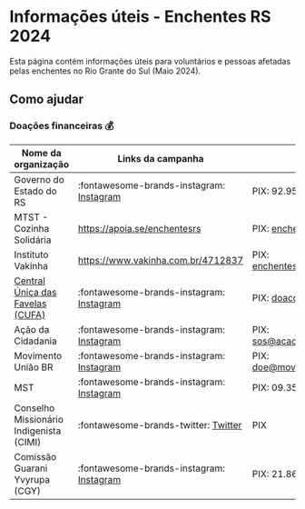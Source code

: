 # Informações úteis - Enchentes RS 2024

Esta página contém informações úteis para voluntários e pessoas afetadas pelas enchentes no Rio Grante do Sul (Maio 2024).

## Como ajudar

### Doações financeiras 💰

| Nome da organização                                           | Links da campanha                                                                                      | Como doar                        |
| ------------------------------------------------------------- | ------------------------------------------------------------------------------------------------------ | -------------------------------- |
| Governo do Estado do RS                                       | :fontawesome-brands-instagram: [Instagram](https://www.instagram.com/p/C6elevDOfVW/)                   | PIX: 92.958.800/0001-38          |
| MTST - Cozinha Solidária                                      | <https://apoia.se/enchentesrs>                                                                         | PIX: enchentes@apoia.se          |
| Instituto Vakinha                                             | <https://www.vakinha.com.br/4712837>                                                                   | PIX: enchentes@vakinha.com.br    |
| [Central Única das Favelas (CUFA)](https://cufa.org.br/doar/) | :fontawesome-brands-instagram: [Instagram](https://www.instagram.com/p/C6hNWBzpbRK/)                   | PIX: doacoes@cufa.org.br         |
| Ação da Cidadania                                             | :fontawesome-brands-instagram: [Instagram](https://www.instagram.com/p/C6eGa18N_HA/)                   | PIX: sos@acaodacidadania.org.br  |
| Movimento União BR                                            | :fontawesome-brands-instagram: [Instagram](https://www.instagram.com/p/C6fFFlSNhZw/)                   | PIX: doe@movimentouniaobr.com.br |
| MST                                                           | :fontawesome-brands-instagram: [Instagram](https://twitter.com/MST_Oficial/status/1786843972385608008) | PIX: 09.352.141/0001-48          |
| Conselho Missionário Indigenista (CIMI)                       | :fontawesome-brands-twitter: [Twitter](https://www.instagram.com/p/C6mfJUTPu9a/)                       | PIX                              |
| Comissão Guarani Yvyrupa (CGY)                                | :fontawesome-brands-instagram: [Instagram](https://www.instagram.com/p/C6hXaMBvib1/)                   | PIX: 21.860.239/0001-01          |